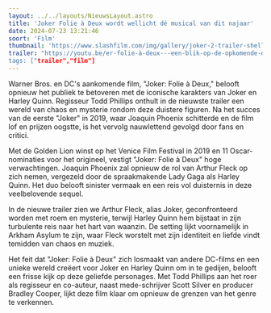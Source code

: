 ```yaml
---
layout: ../../layouts/NieuwsLayout.astro
title: 'Joker Folie à Deux wordt wellicht dé musical van dit najaar'
date: 2024-07-23 13:21:46
soort: 'Film'
thumbnail: 'https://www.slashfilm.com/img/gallery/joker-2-trailer-shell-trailer-on-tuesday-723/the-world-smiles-with-joker-folie-deux-this-fall-1721742076.jpg'
trailer: "https://youtu.be/er-folie-à-deux---een-blik-op-de-opkomende-dc-film'
tags: ["trailer","film"]
---
```


Warner Bros. en DC's aankomende film, "Joker: Folie à Deux," belooft opnieuw het publiek te betoveren met de iconische karakters van Joker en Harley Quinn. Regisseur Todd Phillips onthult in de nieuwste trailer een wereld van chaos en mysterie rondom deze duistere figuren. Na het succes van de eerste "Joker" in 2019, waar Joaquin Phoenix schitterde en de film lof en prijzen oogstte, is het vervolg nauwlettend gevolgd door fans en critici.

Met de Golden Lion winst op het Venice Film Festival in 2019 en 11 Oscar-nominaties voor het origineel, vestigt "Joker: Folie à Deux" hoge verwachtingen. Joaquin Phoenix zal opnieuw de rol van Arthur Fleck op zich nemen, vergezeld door de spraakmakende Lady Gaga als Harley Quinn. Het duo belooft sinister vermaak en een reis vol duisternis in deze veelbelovende sequel.

In de nieuwe trailer zien we Arthur Fleck, alias Joker, geconfronteerd worden met roem en mysterie, terwijl Harley Quinn hem bijstaat in zijn turbulente reis naar het hart van waanzin. De setting lijkt voornamelijk in Arkham Asylum te zijn, waar Fleck worstelt met zijn identiteit en liefde vindt temidden van chaos en muziek.

Het feit dat "Joker: Folie à Deux" zich losmaakt van andere DC-films en een unieke wereld creëert voor Joker en Harley Quinn om in te gedijen, belooft een frisse kijk op deze geliefde personages. Met Todd Phillips aan het roer als regisseur en co-auteur, naast mede-schrijver Scott Silver en producer Bradley Cooper, lijkt deze film klaar om opnieuw de grenzen van het genre te verkennen.
